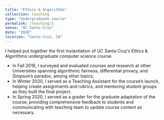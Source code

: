 ```yaml
---
title: "Ethics & Algorithms"
collection: teaching
type: "Undergraduate course"
permalink: /teaching/1
venue: "UC Santa Cruz"
date: "2020"
location: "Santa Cruz, CA"
---
```

I helped put together the first instantiation of UC Santa Cruz’s Ethics & Algorithms undergraduate computer science course. 
- In Fall 2019, I surveyed and evaluated courses and research at other Universities spanning algorithmic fairness, differential privacy, and Simpson’s paradox, among other topics.
- In Winter 2020, I served as a Teaching Assistant for the course’s launch, helping create assignments and rubrics, and mentoring student groups as they built the final project.
- In Spring 2020, I served as a grader for the graduate adaptation of the course, providing comprehensive feedback to students and communicating with teaching team to update course content as necessary.